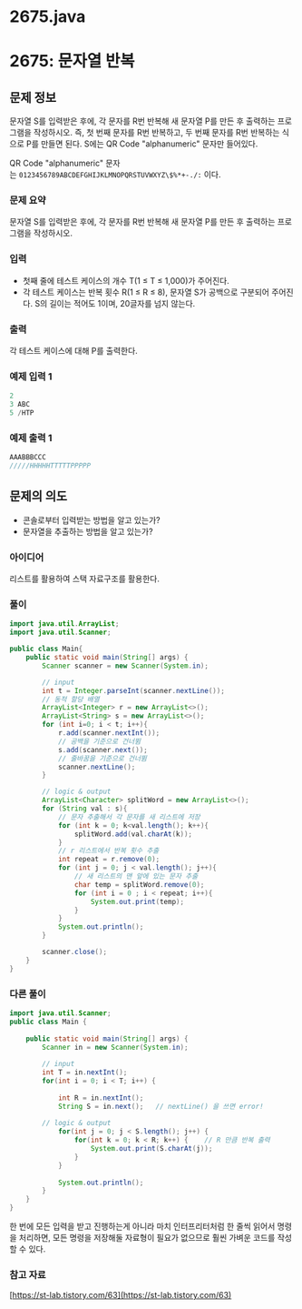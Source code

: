 # 2675.java

# 2675: 문자열 반복

## 문제 정보

문자열 S를 입력받은 후에, 각 문자를 R번 반복해 새 문자열 P를 만든 후 출력하는 프로그램을 작성하시오. 즉, 첫 번째 문자를 R번 반복하고, 두 번째 문자를 R번 반복하는 식으로 P를 만들면 된다. S에는 QR Code "alphanumeric" 문자만 들어있다.

QR Code "alphanumeric" 문자는 `0123456789ABCDEFGHIJKLMNOPQRSTUVWXYZ\$%*+-./:` 이다.

### 문제 요약

문자열 S를 입력받은 후에, 각 문자를 R번 반복해 새 문자열 P를 만든 후 출력하는 프로그램을 작성하시오.

### 입력

- 첫째 줄에 테스트 케이스의 개수 T(1 ≤ T ≤ 1,000)가 주어진다.
- 각 테스트 케이스는 반복 횟수 R(1 ≤ R ≤ 8), 문자열 S가 공백으로 구분되어 주어진다. S의 길이는 적어도 1이며, 20글자를 넘지 않는다.

### 출력

각 테스트 케이스에 대해 P를 출력한다.

### 예제 입력 1

```java
2
3 ABC
5 /HTP
```

### 예제 출력 1

```java
AAABBBCCC
/////HHHHHTTTTTPPPPP
```

## 문제의 의도

- 콘솔로부터 입력받는 방법을 알고 있는가?
- 문자열을 추출하는 방법을 알고 있는가?

### 아이디어

리스트를 활용하여 스택 자료구조를 활용한다.

### 풀이

```java
import java.util.ArrayList;
import java.util.Scanner;

public class Main{
    public static void main(String[] args) {
        Scanner scanner = new Scanner(System.in);

        // input
        int t = Integer.parseInt(scanner.nextLine());
        // 동적 할당 배열
        ArrayList<Integer> r = new ArrayList<>();
        ArrayList<String> s = new ArrayList<>();
        for (int i=0; i < t; i++){
            r.add(scanner.nextInt());
            // 공백을 기준으로 건너뜀
            s.add(scanner.next());
            // 줄바꿈을 기준으로 건너뜀
            scanner.nextLine();
        }

        // logic & output
        ArrayList<Character> splitWord = new ArrayList<>();
        for (String val : s){
            // 문자 추출해서 각 문자를 새 리스트에 저장
            for (int k = 0; k<val.length(); k++){
                splitWord.add(val.charAt(k));
            }
            // r 리스트에서 반복 횟수 추출
            int repeat = r.remove(0);
            for (int j = 0; j < val.length(); j++){
                // 새 리스트의 맨 앞에 있는 문자 추출
                char temp = splitWord.remove(0);
                for (int i = 0 ; i < repeat; i++){
                    System.out.print(temp);
                }
            }
            System.out.println();
        }

        scanner.close();
    }
}
```

### 다른 풀이

```java
import java.util.Scanner;
public class Main {
 
	public static void main(String[] args) {
		Scanner in = new Scanner(System.in);
		
		// input
		int T = in.nextInt();
		for(int i = 0; i < T; i++) {
	
			int R = in.nextInt();
			String S = in.next();	// nextLine() 을 쓰면 error!
			
		// logic & output
			for(int j = 0; j < S.length(); j++) {           
				for(int k = 0; k < R; k++) {	// R 만큼 반복 출력
					System.out.print(S.charAt(j));
				}
			}
            
			System.out.println();
		}
	}
}
```

한 번에 모든 입력을 받고 진행하는게 아니라 마치 인터프리터처럼 한 줄씩 읽어서 명령을 처리하면, 모든 명령을 저장해둘 자료형이 필요가 없으므로 훨씬 가벼운 코드를 작성할 수 있다.

### 참고 자료

[https://st-lab.tistory.com/63](https://st-lab.tistory.com/63)
